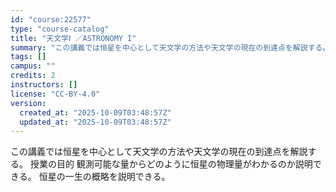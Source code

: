 ```yaml
---
id: "course:22577"
type: "course-catalog"
title: "天文学Ⅰ ／ASTRONOMY I"
summary: "この講義では恒星を中心として天文学の方法や天文学の現在の到達点を解説する。 授業の目的 観測可能な量からどのように恒星の物理量がわかるのか説明できる。 恒星の一生の概略を説明できる。"
tags: []
campus: ""
credits: 2
instructors: []
license: "CC-BY-4.0"
version:
  created_at: "2025-10-09T03:48:57Z"
  updated_at: "2025-10-09T03:48:57Z"
---
```

この講義では恒星を中心として天文学の方法や天文学の現在の到達点を解説する。 授業の目的 観測可能な量からどのように恒星の物理量がわかるのか説明できる。 恒星の一生の概略を説明できる。
